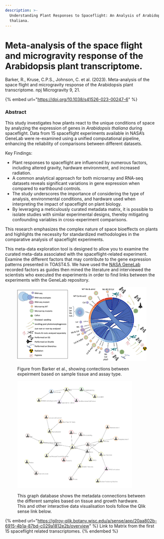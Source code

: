```yaml
---
description: >-
  Understanding Plant Responses to Spaceflight: An Analysis of Arabidopsis
  thaliana.
---
```


# Meta-analysis of the space flight and microgravity response of the Arabidopsis plant transcriptome.

Barker, R., Kruse, C.P.S., Johnson, C. et al. (2023). Meta-analysis of the space flight and microgravity response of the Arabidopsis plant transcriptome. npj Microgravity 9, 21.&#x20;

{% embed url="https://doi.org/10.1038/s41526-023-00247-6" %}

### Abstract <a href="#abs1" id="abs1"></a>

This study investigates how plants react to the unique conditions of space by analyzing the expression of genes in _Arabidopsis thaliana_ during spaceflight. Data from 15 spaceflight experiments available in NASA’s GeneLab were re-examined using a unified computational pipeline, enhancing the reliability of comparisons between different datasets.

Key Findings:

* Plant responses to spaceflight are influenced by numerous factors, including altered gravity, hardware environment, and increased radiation.
* A common analytical approach for both microarray and RNA-seq datasets reveals significant variations in gene expression when compared to earthbound controls.
* The study underscores the importance of considering the type of analysis, environmental conditions, and hardware used when interpreting the impact of spaceflight on plant biology.
* By leveraging a meticulously curated metadata matrix, it is possible to isolate studies with similar experimental designs, thereby mitigating confounding variables in cross-experiment comparisons.

This research emphasizes the complex nature of space bioeffects on plants and highlights the necessity for standardized methodologies in the comparative analysis of spaceflight experiments.

This meta-data exploration tool is designed to allow you to examine the curated meta-data associated with the spaceflight-related experiment. Examine the different factors that may contribute to the gene expression patterns presented in TOAST4.5. We have used the [NASA GeneLab](https://www.google.com/url?q=https%3A%2F%2Fgenelab.nasa.gov%2F\&sa=D\&sntz=1\&usg=AOvVaw0k2UGekyiJOpd6vOEW70dK) recorded factors as guides then mined the literature and interviewed the scientists who executed the experiments in order to find links between the experiments with the GeneLab repository.

<figure><img src=".gitbook/assets/image (15).png" alt=""><figcaption><p>Figure from Barker et al., showing contections between expeirment based on sample tissue and assay type.</p></figcaption></figure>

<figure><img src=".gitbook/assets/image (16).png" alt="" width="375"><figcaption><p>This graph database shows the metadata connections between the different samples based on tissue and growth hardware. This and other interactive data visualisation tools follow the Qlik sense link below. </p></figcaption></figure>

{% embed url="https://gilroy-qlik.botany.wisc.edu/a/sense/app/20aa802b-6915-4b1a-87bd-c029a1812e2b/overview" %}
Link to Matrix from the first 15 spaceflight related transcriptomes.
{% endembed %}
